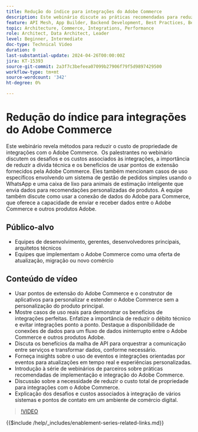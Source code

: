 ```yaml
---
title: Redução do índice para integrações do Adobe Commerce
description: Este webinário discute as práticas recomendadas para reduzir o custo total de propriedade em integrações com o Adobe Commerce. Ela enfatiza os desafios das integrações tradicionais e destaca o uso de pontos de extensão e integrações nativas com outros produtos Experience Cloud para reduzir custos e aumentar o ROI. O objetivo é oferecer flexibilidade na extensão do produto sem personalizar o núcleo, facilitando a manutenção e a atualização.
feature: API Mesh, App Builder, Backend Development, Best Practices, Best Practices, Extensibility, Integration
topic: Architecture, Commerce, Integrations, Performance
role: Architect, Data Architect, Leader
level: Beginner, Intermediate
doc-type: Technical Video
duration: 0
last-substantial-update: 2024-04-26T00:00:00Z
jira: KT-15393
source-git-commit: 2a3f7c3befeea07099b27906f79f5d9897429500
workflow-type: tm+mt
source-wordcount: '342'
ht-degree: 0%

---
```



# Redução do índice para integrações do Adobe Commerce

Este webinário revela métodos para reduzir o custo de propriedade de integrações com o Adobe Commerce. &#x200B; Os palestrantes no webinário discutem os desafios e os custos associados às integrações, a importância de reduzir a dívida técnica e os benefícios de usar pontos de extensão fornecidos pela Adobe Commerce. Eles também mencionam casos de uso específicos envolvendo um sistema de gestão de pedidos simples usando o WhatsApp e uma caixa de lixo para animais de estimação inteligente que envia dados para recomendações personalizadas de produtos.  A equipe também discute como usar a conexão de dados do Adobe para Commerce, que oferece a capacidade de enviar e receber dados entre o Adobe Commerce e outros produtos Adobe.

## Público-alvo

* Equipes de desenvolvimento, gerentes, desenvolvedores principais, arquitetos técnicos
* Equipes que implementam o Adobe Commerce como uma oferta de atualização, migração ou novo comércio

## Conteúdo de vídeo

* Usar pontos de extensão do Adobe Commerce e o construtor de aplicativos para personalizar e estender o Adobe Commerce sem a personalização do produto principal.
* Mostre casos de uso reais para demonstrar os benefícios de integrações perfeitas.
Enfatize a importância de reduzir o débito técnico e evitar integrações ponto a ponto.
Destaque a disponibilidade de conexões de dados para um fluxo de dados ininterrupto entre o Adobe Commerce e outros produtos Adobe.
* Discuta os benefícios da malha de API para orquestrar a comunicação entre serviços e transformar dados, conforme necessário.
* Forneça insights sobre o uso de eventos e integrações orientadas por eventos para atualizações em tempo real e experiências personalizadas.
* Introdução à série de webinários de parceiros sobre práticas recomendadas de implementação e integração do Adobe Commerce.
* Discussão sobre a necessidade de reduzir o custo total de propriedade para integrações com o Adobe Commerce.
* Explicação dos desafios e custos associados à integração de vários sistemas e pontos de contato em um ambiente de comércio digital.

>[!VIDEO](https://video.tv.adobe.com/v/3428768?learn=on)

{{$include /help/_includes/enablement-series-related-links.md}}
